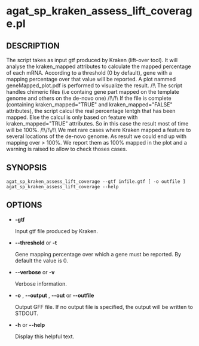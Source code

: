 # agat\_sp\_kraken\_assess\_lift\_coverage.pl

## DESCRIPTION

The script takes as input gtf produced by Kraken (lift-over tool).
It will analyse the kraken\_mapped attributes to calculate the mapped percentage of each mRNA.
According to a threshold (0 by default), gene with a mapping percentage over that value will be reported.
A plot nammed geneMapped\_plot.pdf is performed to visualize the result.
/!\\ The script handles chimeric files (i.e containg gene part mapped on the template genome and others on the de-novo one)
/!\\/!\\ If the file is complete (containing kraken\_mapped="TRUE" and kraken\_mapped="FALSE" attributes),
the script calcul the real percentage lentgh that has been mapped.
Else the calcul is only based on feature with kraken\_mapped="TRUE" attributes.
So in this case the result most of time will be 100%.
/!\\/!\\/!\\ We met rare cases where Kraken mapped a feature to several locations of the de-novo genome.
As result we could end up with mapping over > 100%. We report them as 100% mapped in the plot
and a warning is raised to allow to check thoses cases.

## SYNOPSIS

```
agat_sp_kraken_assess_lift_coverage --gtf infile.gtf [ -o outfile ]
agat_sp_kraken_assess_lift_coverage --help
```

## OPTIONS

- **-gtf**

    Input gtf file produced by Kraken.

- **--threshold** or **-t**

    Gene mapping percentage over which a gene must be reported. By default the value is 0.

- **--verbose** or **-v**

    Verbose information.

- **-o** , **--output** , **--out** or **--outfile**

    Output GFF file.  If no output file is specified, the output will be
    written to STDOUT.

- **-h** or **--help**

    Display this helpful text.

